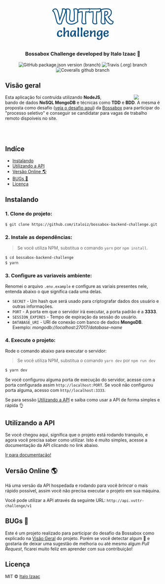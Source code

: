 <h1 align="center">

  ![](assets/vuttr-challenge.png)

</h1>

<h3 align="center">
  Bossabox Challenge developed by Italo Izaac 🤘
</h3>

<div align="center">

  ![GitHub package.json version (branch)](https://img.shields.io/github/package-json/v/italoiz/bossabox-backend-challenge/master.svg?color=0A5184&label=version)<space>
  ![Travis (.org) branch](https://img.shields.io/travis/italoiz/bossabox-backend-challenge/master.svg?color=0A5184)<space>
  ![Coveralls github branch](https://img.shields.io/coveralls/github/italoiz/bossabox-backend-challenge/master.svg?color=0A5184)

</div>

## Visão geral

<img src="https://media.giphy.com/media/14udF3WUwwGMaA/giphy-downsized.gif" align="right" hspace="70">

Esta aplicação foi contruída utilizando **NodeJS**, bando de dados **NoSQL MongoDB** e técnicas como **TDD** e **BDD**. A mesma é proposta como desafio ([veja o desafio aqui](https://www.notion.so/Back-end-0b2c45f1a00e4a849eefe3b1d57f23c6)) da [Bossabox](https://bossabox.com) para participar do "processo seletivo" e conseguir se candidatar para vagas de trabalho remoto dispoíveis no site.

<br /><br />

## Indíce

- [Instalando](#instalando)
- [Utilizando a API](#utilizando-a-api)
- [Versão Online 🌎](#versão-online-)
- [BUGs 🐛](#bugs-)
- [Licença](#licença)

## Instalando

### 1. Clone do projeto:

```bash
$ git clone https://github.com/italoiz/bossabox-backend-challenge.git
```

### 2. Instale as dependências:

> Se você utiliza NPM, substitua o comando `yarn` por `npm install`.

```bash
$ cd bossabox-backend-challenge
$ yarn
```

### 3. Configure as variaveis ambiente:

Renomei o arquivo `.env.example` e configure as variais presentes nele, entenda abaixo o que significa cada uma delas.

* `SECRET` - Um hash que será usado para criptografar dados dos usuário e outras informações.
* `PORT` - A porta em que o servidor irá executar, a porta padrão é a **3333**.
* `SESSION_EXPIRES` - Tempo de expiração da sessão do usuário.
* `DATABASE_URI` - URI de conexão com banco de dados **MongoDB**. Exemplo: *mongodb://localhost:27017/database-name*

### 4. Execute o projeto:

Rode o comando abaixo para executar o servidor:

> Se você utiliza NPM, substitua o comando `yarn dev` por `npm run dev`

```bash
$ yarn dev
```

Se você configurou alguma porta de execução do servidor, acesse com a porta configurada assim
`http://localhost:PORT`. Se você não configurou porta alguma, acesso com `http//localhost:3333`.

Se para sessão [Utilizando a API](#utilizando-a-api) e saiba como usar a API de forma simples e rápida 👌

## Utilizando a API

Se você chegou aqui, significa que o projeto está rodando tranquilo, e agora você precisa saber como utilizar.
Isto é muito simples, acesse a documentação da API clicando no link abaixo.

[Ir para documentação!](http://docs.vuttr-challenge.com/api)

## Versão Online 🌎

Há uma versão da API hospedada e rodando para você *brincar* o mais rápido possível, assim você
não precisa executar o projeto em sua máquina.

Você pode utilizar a API através da seguinte URL: `http://api.vuttr-challenge/v1`

## BUGs 🐛

Este é um projeto realizado para participar do desafio da Bossabox como explicado na [Visão Geral](#visao-geral) do projeto. Porém se você detectar algum 🐛 e gostaria de deixar uma sugestão de melhoria ou até mesmo algum *Pull Request*, ficarei muito feliz em aprender com sua contribuição!

## Licença

MIT © [Italo Izaac](https://italoiz.github.io)
